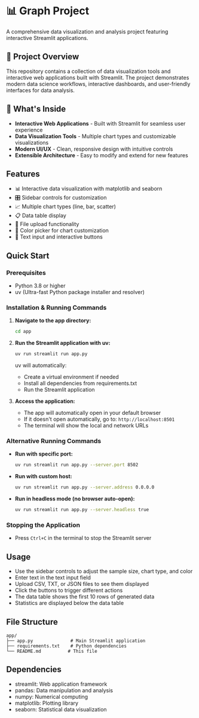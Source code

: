 # 📊 Graph Project

A comprehensive data visualization and analysis project featuring interactive Streamlit applications.

## 🚀 Project Overview

This repository contains a collection of data visualization tools and interactive web applications built with Streamlit. The project demonstrates modern data science workflows, interactive dashboards, and user-friendly interfaces for data analysis.

## 🎯 What's Inside

- **Interactive Web Applications** - Built with Streamlit for seamless user experience
- **Data Visualization Tools** - Multiple chart types and customizable visualizations
- **Modern UI/UX** - Clean, responsive design with intuitive controls
- **Extensible Architecture** - Easy to modify and extend for new features

## Features

- 📊 Interactive data visualization with matplotlib and seaborn
- 🎛️ Sidebar controls for customization
- 📈 Multiple chart types (line, bar, scatter)
- 📋 Data table display
- 📁 File upload functionality
- 🎨 Color picker for chart customization
- 📝 Text input and interactive buttons

## Quick Start

### Prerequisites
- Python 3.8 or higher
- uv (Ultra-fast Python package installer and resolver)

### Installation & Running Commands

1. **Navigate to the app directory:**
   ```bash
   cd app
   ```

2. **Run the Streamlit application with uv:**
   ```bash
   uv run streamlit run app.py
   ```
   
   uv will automatically:
   - Create a virtual environment if needed
   - Install all dependencies from requirements.txt
   - Run the Streamlit application

4. **Access the application:**
   - The app will automatically open in your default browser
   - If it doesn't open automatically, go to: `http://localhost:8501`
   - The terminal will show the local and network URLs

### Alternative Running Commands

- **Run with specific port:**
  ```bash
  uv run streamlit run app.py --server.port 8502
  ```

- **Run with custom host:**
  ```bash
  uv run streamlit run app.py --server.address 0.0.0.0
  ```

- **Run in headless mode (no browser auto-open):**
  ```bash
  uv run streamlit run app.py --server.headless true
  ```

### Stopping the Application
- Press `Ctrl+C` in the terminal to stop the Streamlit server

## Usage

- Use the sidebar controls to adjust the sample size, chart type, and color
- Enter text in the text input field
- Upload CSV, TXT, or JSON files to see them displayed
- Click the buttons to trigger different actions
- The data table shows the first 10 rows of generated data
- Statistics are displayed below the data table

## File Structure

```
app/
├── app.py              # Main Streamlit application
├── requirements.txt    # Python dependencies
└── README.md          # This file
```

## Dependencies

- streamlit: Web application framework
- pandas: Data manipulation and analysis
- numpy: Numerical computing
- matplotlib: Plotting library
- seaborn: Statistical data visualization
